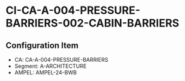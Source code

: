 # CI-CA-A-004-PRESSURE-BARRIERS-002-CABIN-BARRIERS

## Configuration Item
- CA: CA-A-004-PRESSURE-BARRIERS
- Segment: A-ARCHITECTURE
- AMPEL: AMPEL-24-BWB
